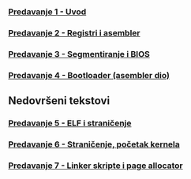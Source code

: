 ### [Predavanje 1 - Uvod](./p1.md)
### [Predavanje 2 - Registri i asembler](./p2.md)
### [Predavanje 3 - Segmentiranje i BIOS](./p3.md)
### [Predavanje 4 - Bootloader (asembler dio)](./p4.md)

## Nedovršeni tekstovi
### [Predavanje 5 - ELF i straničenje](./p5.md)
### [Predavanje 6 - Straničenje, početak kernela](./p6.md)
### [Predavanje 7 - Linker skripte i page allocator](./p7.md)
